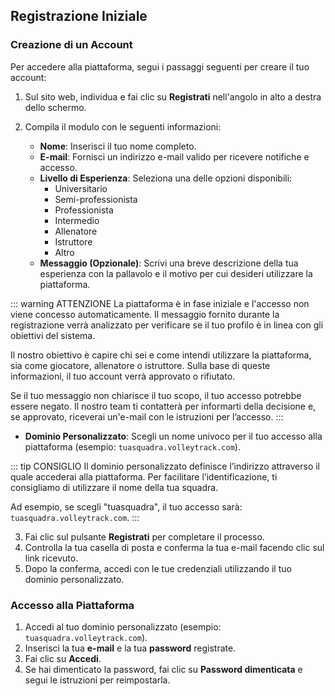 ## Registrazione Iniziale

### Creazione di un Account

Per accedere alla piattaforma, segui i passaggi seguenti per creare il tuo account:

1. Sul sito web, individua e fai clic su **Registrati** nell'angolo in alto a destra dello schermo.
2. Compila il modulo con le seguenti informazioni:

   - **Nome**: Inserisci il tuo nome completo.
   - **E-mail**: Fornisci un indirizzo e-mail valido per ricevere notifiche e accesso.
   - **Livello di Esperienza**: Seleziona una delle opzioni disponibili:
     - Universitario
     - Semi-professionista
     - Professionista
     - Intermedio
     - Allenatore
     - Istruttore
     - Altro
   - **Messaggio (Opzionale)**: Scrivi una breve descrizione della tua esperienza con la pallavolo e il motivo per cui desideri utilizzare la piattaforma.

::: warning ATTENZIONE
La piattaforma è in fase iniziale e l'accesso non viene concesso automaticamente. Il messaggio fornito durante la registrazione verrà analizzato per verificare se il tuo profilo è in linea con gli obiettivi del sistema.

Il nostro obiettivo è capire chi sei e come intendi utilizzare la piattaforma, sia come giocatore, allenatore o istruttore. Sulla base di queste informazioni, il tuo account verrà approvato o rifiutato.

Se il tuo messaggio non chiarisce il tuo scopo, il tuo accesso potrebbe essere negato. Il nostro team ti contatterà per informarti della decisione e, se approvato, riceverai un'e-mail con le istruzioni per l’accesso.
:::

   - **Dominio Personalizzato**: Scegli un nome univoco per il tuo accesso alla piattaforma (esempio: `tuasquadra.volleytrack.com`).

::: tip CONSIGLIO
Il dominio personalizzato definisce l’indirizzo attraverso il quale accederai alla piattaforma. Per facilitare l’identificazione, ti consigliamo di utilizzare il nome della tua squadra.

Ad esempio, se scegli "tuasquadra", il tuo accesso sarà: `tuasquadra.volleytrack.com`.
:::

3. Fai clic sul pulsante **Registrati** per completare il processo.
4. Controlla la tua casella di posta e conferma la tua e-mail facendo clic sul link ricevuto.
5. Dopo la conferma, accedi con le tue credenziali utilizzando il tuo dominio personalizzato.

### Accesso alla Piattaforma

1. Accedi al tuo dominio personalizzato (esempio: `tuasquadra.volleytrack.com`).
2. Inserisci la tua **e-mail** e la tua **password** registrate.
3. Fai clic su **Accedi**.
4. Se hai dimenticato la password, fai clic su **Password dimenticata** e segui le istruzioni per reimpostarla.

